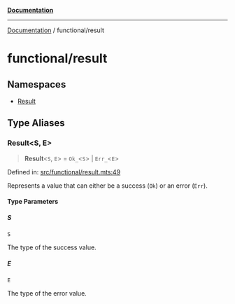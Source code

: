 [**Documentation**](../../README.md)

---

[Documentation](../../README.md) / functional/result

# functional/result

## Namespaces

- [Result](namespaces/Result.md)

## Type Aliases

### Result\<S, E\>

> **Result**\<`S`, `E`\> = `Ok_`\<`S`\> \| `Err_`\<`E`\>

Defined in: [src/functional/result.mts:49](https://github.com/noshiro-pf/ts-data-forge/blob/main/src/functional/result.mts#L49)

Represents a value that can either be a success (`Ok`) or an error (`Err`).

#### Type Parameters

##### S

`S`

The type of the success value.

##### E

`E`

The type of the error value.
